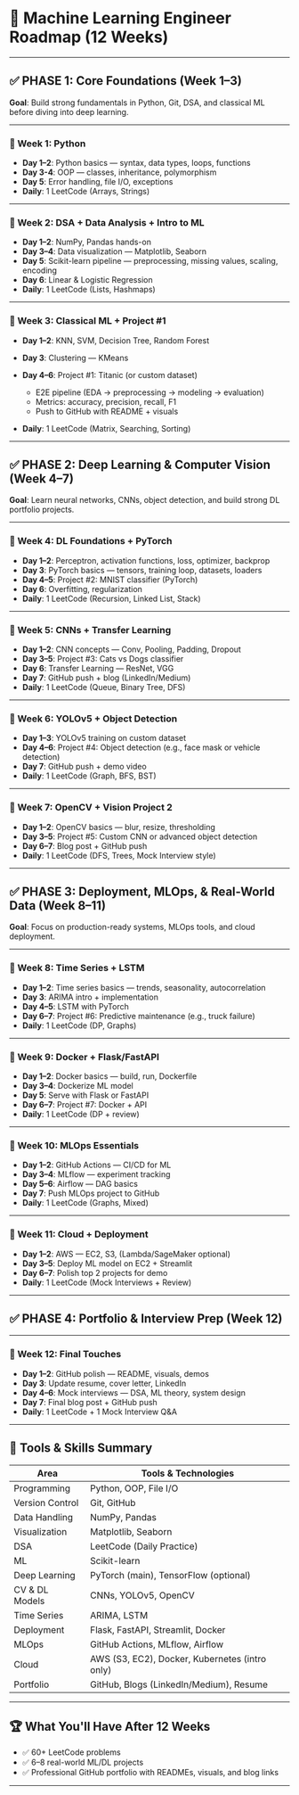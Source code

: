 # 🧭 Machine Learning Engineer Roadmap (12 Weeks)

---

## ✅ PHASE 1: Core Foundations (Week 1–3)

**Goal**: Build strong fundamentals in Python, Git, DSA, and classical ML before diving into deep learning.

---

### 📅 Week 1: Python

* **Day 1–2**: Python basics — syntax, data types, loops, functions
* **Day 3-4**: OOP — classes, inheritance, polymorphism
* **Day 5**: Error handling, file I/O, exceptions
* **Daily**: 1 LeetCode (Arrays, Strings)

---

### 📅 Week 2: DSA + Data Analysis + Intro to ML

* **Day 1–2**: NumPy, Pandas hands-on
* **Day 3–4**: Data visualization — Matplotlib, Seaborn
* **Day 5**: Scikit-learn pipeline — preprocessing, missing values, scaling, encoding
* **Day 6**: Linear & Logistic Regression
* **Daily**: 1 LeetCode (Lists, Hashmaps)

---

### 📅 Week 3: Classical ML + Project #1

* **Day 1–2**: KNN, SVM, Decision Tree, Random Forest
* **Day 3**: Clustering — KMeans
* **Day 4–6**: Project #1: Titanic (or custom dataset)

  * E2E pipeline (EDA → preprocessing → modeling → evaluation)
  * Metrics: accuracy, precision, recall, F1
  * Push to GitHub with README + visuals
* **Daily**: 1 LeetCode (Matrix, Searching, Sorting)

---

## ✅ PHASE 2: Deep Learning & Computer Vision (Week 4–7)

**Goal**: Learn neural networks, CNNs, object detection, and build strong DL portfolio projects.

---

### 📅 Week 4: DL Foundations + PyTorch

* **Day 1–2**: Perceptron, activation functions, loss, optimizer, backprop
* **Day 3**: PyTorch basics — tensors, training loop, datasets, loaders
* **Day 4–5**: Project #2: MNIST classifier (PyTorch)
* **Day 6**: Overfitting, regularization
* **Daily**: 1 LeetCode (Recursion, Linked List, Stack)

---

### 📅 Week 5: CNNs + Transfer Learning

* **Day 1–2**: CNN concepts — Conv, Pooling, Padding, Dropout
* **Day 3–5**: Project #3: Cats vs Dogs classifier
* **Day 6**: Transfer Learning — ResNet, VGG
* **Day 7**: GitHub push + blog (LinkedIn/Medium)
* **Daily**: 1 LeetCode (Queue, Binary Tree, DFS)

---

### 📅 Week 6: YOLOv5 + Object Detection

* **Day 1–3**: YOLOv5 training on custom dataset
* **Day 4–6**: Project #4: Object detection (e.g., face mask or vehicle detection)
* **Day 7**: GitHub push + demo video
* **Daily**: 1 LeetCode (Graph, BFS, BST)

---

### 📅 Week 7: OpenCV + Vision Project 2

* **Day 1–2**: OpenCV basics — blur, resize, thresholding
* **Day 3–5**: Project #5: Custom CNN or advanced object detection
* **Day 6–7**: Blog post + GitHub push
* **Daily**: 1 LeetCode (DFS, Trees, Mock Interview style)

---

## ✅ PHASE 3: Deployment, MLOps, & Real-World Data (Week 8–11)

**Goal**: Focus on production-ready systems, MLOps tools, and cloud deployment.

---

### 📅 Week 8: Time Series + LSTM

* **Day 1–2**: Time series basics — trends, seasonality, autocorrelation
* **Day 3**: ARIMA intro + implementation
* **Day 4–5**: LSTM with PyTorch
* **Day 6–7**: Project #6: Predictive maintenance (e.g., truck failure)
* **Daily**: 1 LeetCode (DP, Graphs)

---

### 📅 Week 9: Docker + Flask/FastAPI

* **Day 1–2**: Docker basics — build, run, Dockerfile
* **Day 3–4**: Dockerize ML model
* **Day 5**: Serve with Flask or FastAPI
* **Day 6–7**: Project #7: Docker + API
* **Daily**: 1 LeetCode (DP + review)

---

### 📅 Week 10: MLOps Essentials

* **Day 1–2**: GitHub Actions — CI/CD for ML
* **Day 3–4**: MLflow — experiment tracking
* **Day 5–6**: Airflow — DAG basics
* **Day 7**: Push MLOps project to GitHub
* **Daily**: 1 LeetCode (Graphs, Mixed)

---

### 📅 Week 11: Cloud + Deployment

* **Day 1–2**: AWS — EC2, S3, (Lambda/SageMaker optional)
* **Day 3–5**: Deploy ML model on EC2 + Streamlit
* **Day 6–7**: Polish top 2 projects for demo
* **Daily**: 1 LeetCode (Mock Interviews + Review)

---

## ✅ PHASE 4: Portfolio & Interview Prep (Week 12)

---

### 📅 Week 12: Final Touches

* **Day 1–2**: GitHub polish — README, visuals, demos
* **Day 3**: Update resume, cover letter, LinkedIn
* **Day 4–6**: Mock interviews — DSA, ML theory, system design
* **Day 7**: Final blog post + GitHub push
* **Daily**: 1 LeetCode + 1 Mock Interview Q\&A

---

## 🧰 Tools & Skills Summary

| **Area**        | **Tools & Technologies**                       |
| --------------- | ---------------------------------------------- |
| Programming     | Python, OOP, File I/O                          |
| Version Control | Git, GitHub                                    |
| Data Handling   | NumPy, Pandas                                  |
| Visualization   | Matplotlib, Seaborn                            |
| DSA             | LeetCode (Daily Practice)                      |
| ML              | Scikit-learn                                   |
| Deep Learning   | PyTorch (main), TensorFlow (optional)          |
| CV & DL Models  | CNNs, YOLOv5, OpenCV                           |
| Time Series     | ARIMA, LSTM                                    |
| Deployment      | Flask, FastAPI, Streamlit, Docker              |
| MLOps           | GitHub Actions, MLflow, Airflow                |
| Cloud           | AWS (S3, EC2), Docker, Kubernetes (intro only) |
| Portfolio       | GitHub, Blogs (LinkedIn/Medium), Resume        |

---

## 🏆 What You'll Have After 12 Weeks

* ✅ 60+ LeetCode problems
* ✅ 6–8 real-world ML/DL projects
* ✅ Professional GitHub portfolio with READMEs, visuals, and blog links

---

